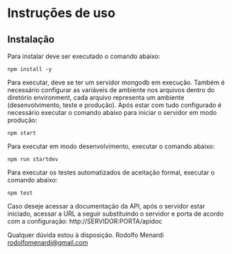 Instruções de uso
===========================================

Instalação
----------

Para instalar deve ser executado o comando abaixo:
```
npm install -y
```

Para executar, deve se ter um servidor mongodb em execução. Também é necessário configurar as variáveis de ambiente nos arquivos dentro do diretório environment, cada arquivo representa um ambiente (desenvolvimento, teste e produção). Após estar com tudo configurado é necessário executar o comando abaixo para iniciar o servidor em modo produção:
```
npm start
```

Para executar em modo desenvolvimento, executar o comando abaixo:
```
npm run startdev
```

Para executar os testes automatizados de aceitação formal, executar o comando abaixo:
```
npm test
```

Caso deseje acessar a documentação da API, após o servidor estar iniciado, acessar a URL a seguir substituindo o servidor e porta de acordo com a configuração: http://SERVIDOR:PORTA/apidoc

Qualquer dúvida estou à disposição.
Rodolfo Menardi
rodolfomenardi@gmail.com
